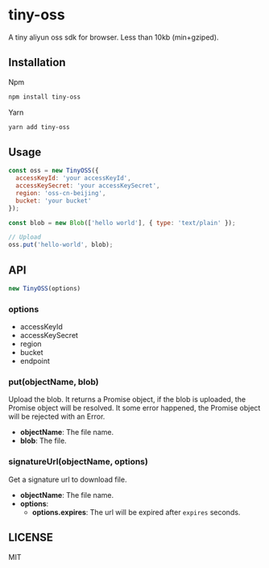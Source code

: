 # tiny-oss

A tiny aliyun oss sdk for browser. Less than 10kb (min+gziped).

## Installation

Npm

```sh
npm install tiny-oss
```

Yarn

```sh
yarn add tiny-oss
```

## Usage

```js
const oss = new TinyOSS({
  accessKeyId: 'your accessKeyId',
  accessKeySecret: 'your accessKeySecret',
  region: 'oss-cn-beijing',
  bucket: 'your bucket'
});

const blob = new Blob(['hello world'], { type: 'text/plain' });

// Upload
oss.put('hello-world', blob);
```

## API

```js
new TinyOSS(options)
```

### options

* accessKeyId
* accessKeySecret
* region
* bucket
* endpoint

### put(objectName, blob)

Upload the blob. It returns a Promise object, if the blob is uploaded, the Promise object will be resolved. It some error happened, the Promise object will be rejected with an Error.

* **objectName**: The file name.
* **blob**: The file.

### signatureUrl(objectName, options)

Get a signature url to download file.

* **objectName**: The file name.
* **options**:
  + **options.expires**: The url will be expired after `expires` seconds.

## LICENSE

MIT
